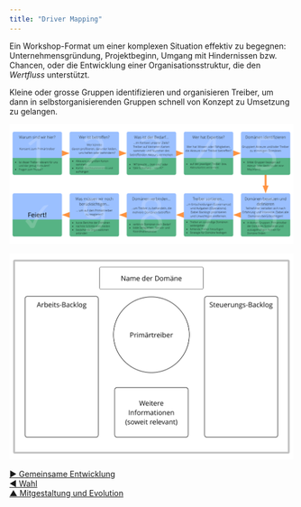 ```yaml
---
title: "Driver Mapping"
---
```



Ein Workshop-Format um einer komplexen Situation effektiv zu begegnen: Unternehmensgründung, Projektbeginn, Umgang mit Hindernissen bzw. Chancen, oder die Entwicklung einer Organisationsstruktur, die den <dfn data-info="Wertfluss: Leistungen wandern durch die Organisation hin zum Kunden bzw. zu sonstigen Stakeholdern.">Wertfluss</dfn> unterstützt.

Kleine oder grosse Gruppen identifizieren und organisieren Treiber, um dann in selbstorganisierenden Gruppen schnell von Konzept zu Umsetzung zu gelangen.

![Driver Mapping: Ablauf](img/facilitation-guides/driver-mapping-fg-print.png)

![Driver Mapping: Vorlage für Domänen](img/templates/domain-template.png)

[&#9654; Gemeinsame Entwicklung](peer-development.html)<br/>[&#9664; Wahl](role-selection.html)<br/>[&#9650; Mitgestaltung und Evolution](co-creation-and-evolution.html)

